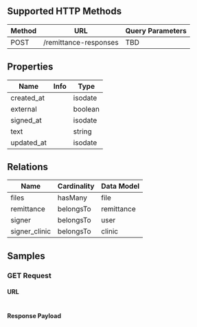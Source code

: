 ## Supported HTTP Methods
| Method | URL | Query Parameters |
| ------ | --- | ---------------- |
| POST | /remittance-responses | TBD |

## Properties
| Name | Info | Type |
| ---- | ---- | ---- |
| created_at |  | isodate |
| external |  | boolean |
| signed_at |  | isodate |
| text |  | string |
| updated_at |  | isodate |


## Relations
| Name | Cardinality | Data Model |
| ---- | ----------- | ---------- |
| files | hasMany | file |
| remittance | belongsTo | remittance |
| signer | belongsTo | user |
| signer_clinic | belongsTo | clinic |

## Samples
### GET Request
#### URL
```
```
#### Response Payload
```
```
